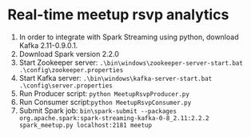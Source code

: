 # Real-time meetup rsvp analytics

1. In order to integrate with Spark Streaming using python, download Kafka 2.11-0.9.0.1. 
2. Download Spark version 2.2.0
3. Start Zookeeper server: `.\bin\windows\zookeeper-server-start.bat .\config\zookeeper.properties`
4. Start Kafka server: `.\bin\windows\kafka-server-start.bat .\config\server.properties`
5. Run Producer script: `python MeetupRsvpProducer.py`
6. Run Consumer script:`python MeetupRsvpConsumer.py`
7. Submit Spark job: `bin\spark-submit --packages org.apache.spark:spark-streaming-kafka-0-8_2.11:2.2.2 spark_meetup.py localhost:2181 meetup`

